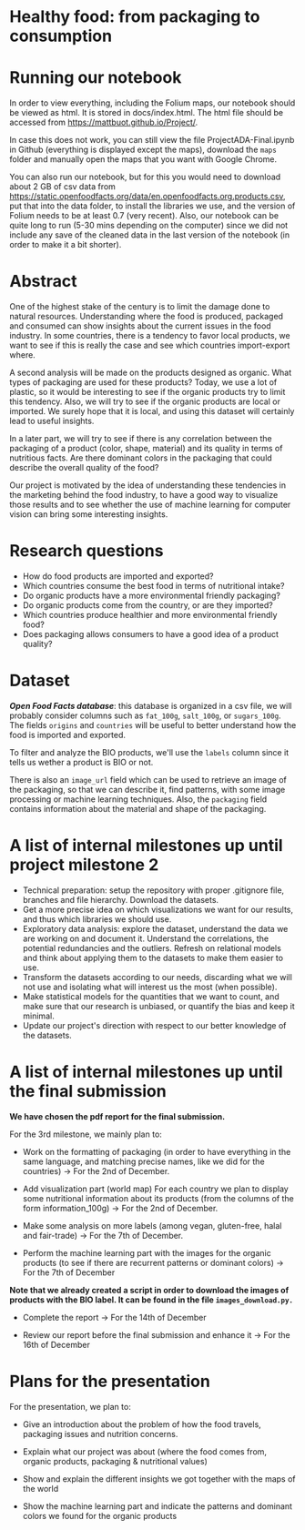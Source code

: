 # Healthy food: from packaging to consumption

# Running our notebook
In order to view everything, including the Folium maps, our notebook should be viewed as html. It is stored in docs/index.html. The html file should be accessed from https://mattbuot.github.io/Project/.

In case this does not work, you can still view the file ProjectADA-Final.ipynb in Github (everything is displayed except the maps), download the `maps` folder and manually open the maps that you want with Google Chrome.

You can also run our notebook, but for this you would need to download about 2 GB of csv data from https://static.openfoodfacts.org/data/en.openfoodfacts.org.products.csv, put that into the data folder, to install the libraries we use, and the version of Folium needs to be at least 0.7 (very recent). Also, our notebook can be quite long to run (5-30 mins depending on the computer) since we did not include any save of the cleaned data in the last version of the notebook (in order to make it a bit shorter).

# Abstract
One of the highest stake of the century is to limit the damage done to natural resources. Understanding where the food is produced, packaged and consumed can show insights about the current issues in the food industry. In some countries, there is a tendency to favor local products, we want to see if this is really the case and see which countries import-export where.

A second analysis will be made on the products designed as organic. What types of packaging are used for these products? Today, we use a lot of plastic, so it would be interesting to see if the organic products try to limit this tendency. Also, we will try to see if the organic products are local or imported. We surely hope that it is local, and using this dataset will certainly lead to useful insights.

In a later part, we will try to see if there is any correlation between the packaging of a product (color, shape, material) and its quality in terms of nutritious facts. Are there dominant colors in the packaging that could describe the overall quality of the food?

Our project is motivated by the idea of understanding these tendencies in the marketing behind the food industry, to have a good way to visualize those results and to see whether the use of machine learning for computer vision can bring some interesting insights. 

# Research questions
* How do food products are imported and exported?
* Which countries consume the best food in terms of nutritional intake?
* Do organic products have a more environmental friendly packaging?
* Do organic products come from the country, or are they imported?
* Which countries produce healthier and more environmental friendly food?
* Does packaging allows consumers to have a good idea of a product quality?

# Dataset
***Open Food Facts database***: this database is organized in a csv file, we will probably consider columns such as `fat_100g`, `salt_100g`, or `sugars_100g`. The fields `origins` and `countries` will be useful to better understand how the food is imported and exported.

To filter and analyze the BIO products, we'll use the `labels` column since it tells us wether a product is BIO or not.

There is also an `image_url` field which can be used to retrieve an image of the packaging, so that we can describe it, find patterns, with some image processing or machine learning techniques. Also, the `packaging` field contains information about the material and shape of the packaging.

# A list of internal milestones up until project milestone 2
* Technical preparation: setup the repository with proper .gitignore file, branches and file hierarchy. Download the datasets.
* Get a more precise idea on which visualizations we want for our results, and thus which libraries we should use.
* Exploratory data analysis: explore the dataset, understand the data we are working on and document it. Understand the correlations, the potential redundancies and the outliers. Refresh on relational models and think about applying them to the datasets to make them easier to use.
* Transform the datasets according to our needs, discarding what we will not use and isolating what will interest us the most (when possible).
* Make statistical models for the quantities that we want to count, and make sure that our research is unbiased, or quantify the bias and keep it minimal.
* Update our project's direction with respect to our better knowledge of the datasets.

# A list of internal milestones up until the final submission

**We have chosen the pdf report for the final submission.**

For the 3rd milestone, we mainly plan to:

* Work on the formatting of packaging (in order to have everything in the same language, and matching precise names, like we did for the countries) → For the 2nd of December.

* Add visualization part (world map) For each country we plan to display some nutritional information about its products (from the columns of the form information_100g) → For the 2nd of December.

* Make some analysis on more labels (among vegan, gluten-free, halal and fair-trade) → For the 7th of December.

* Perform the machine learning part with the images for the organic products (to see if there are recurrent patterns or dominant colors) → For the 7th of December

**Note that we already created a script in order to download the images of products with the BIO label. It can be found in the file `images_download.py.`**

* Complete the report → For the 14th of December

* Review our report before the final submission and enhance it → For the 16th of December

# Plans for the presentation

For the presentation, we plan to:

* Give an introduction about the problem of how the food travels, packaging issues and nutrition concerns.

* Explain what our project was about (where the food comes from, organic products, packaging & nutritional values)

* Show and explain the different insights we got together with the maps of the world

* Show the machine learning part and indicate the patterns and dominant colors we found for the organic products
